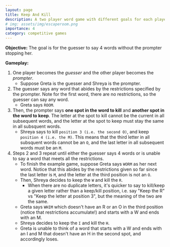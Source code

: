 ```yaml
---
layout: page
title: Keep And Kill
description: A two player word game with different goals for each player
# img: assets/img/escaperoom.png
importance: 4
category: competitive games
---
```

**Objective:** The goal is for the guesser to say 4 words without the prompter stopping her.

**Gameplay:** 
1. One player becomes the *guesser* and the other player becomes the *prompter*. 
    - Suppose Greta is the guesser and Shreya is the prompter.
2. The guesser says any word that abides by the restrictions specified by the prompter. Note for the first word, there are no restrictions, so the guesser can say any word. 
    - Greta says `ROOM`. 
3. Then, the prompter says **one spot in the word to kill** and **another spot in the word to keep**. The letter at the spot to kill cannot be the current in all subsequent words, and the letter at the spot to keep must stay the same in all subsquent words.
    - Shreya says to kill `position 3 (i.e. the second O)`, and keep `position 4 (i.e. the M)`. This means that the third letter in all subsquent words cannot be an `O`, and the last letter in all subsequent words must be an `M`. 
4. Steps 2 and 3 repeat until either the guesser says 4 words or is unable to say a word that meets all the restrictions.
    - To finish the example game, suppose Greta says `WORM` as her next word. Notice that this abides by the restrictions given so far since the last letter is `M`, and the letter at the third position is not an `O`. 
    - Then, Shreya decides to keep the `W` and kill the `R`.
        - When there are no duplicate letters, it's quicker to say to kill/keep a given letter rather than a keep/kill position, i.e. say "Keep the R" vs "Keep the letter at position 3", but the meaning of the two are the same.
    - Greta says `WHIM` which doesn't have an R or an O in the third position (notice that restrictions accumulate!) and starts with a W and ends with an M.
    - Shreya decides to keep the `I` and kill the `H`. 
    - Greta is unable to think of a word that starts with a W and ends with an I and M that doesn't have an H in the second spot, and accordingly loses.



